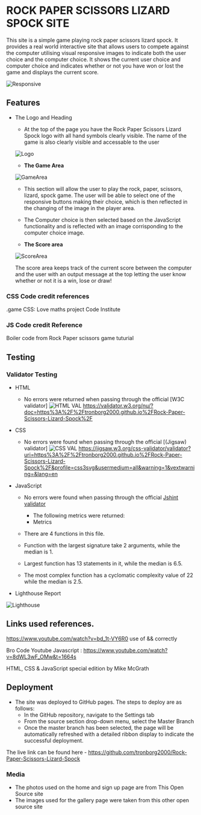 # ROCK PAPER SCISSORS LIZARD SPOCK SITE 
This site is a simple game playing rock paper scissors lizard spock. It provides a real world interactive site that allows users to compete against the computer utilising visual responsive images to indicate both the user choice and the computer choice. It shows the current user choice and computer choice and indicates whether or not you have won or lost the game and displays the current score. 

![Responsive](assets/images/all-devices-black.jpg)

## Features 
- The Logo and Heading 
    - At the top of the page you have the Rock Paper Scissors Lizard Spock logo with all hand symbols clearly visible. The name of the game is also clearly visible and accessable to the user
    
   ![Logo](assets/images/header.jpg)

   - __The Game Area__

   ![GameArea](assets/images/gamearea.jpg)

  - This section will allow the user to play the rock, paper, scissors, lizard, spock game. The user will be able to select one of the responsive buttons making their choice, which is then reflected in the changing of the image in the player area. 
  - The Computer choice is then selected based on the JavaScript functionality and is reflected with an image corrisponding to the computer choice image. 

  - __The Score area__

  ![ScoreArea](assets/images/scorearea.jpg)

    The score area keeps track of the current score between the computer and the user with an output message at the top letting the user know whether or not it is a win, lose or draw!

### CSS Code credit references 
.game CSS: Love maths project Code Institute 

### JS Code credit Reference 
Boiler code from Rock Paper scissors game tuturial 

## Testing 




### Validator Testing 

- HTML
    - No errors were returned when passing through the official [W3C validator] 
    ![HTML VAL](assets/images/validatorhtml.jpg)
    https://validator.w3.org/nu/?doc=https%3A%2F%2Ftronborg2000.github.io%2FRock-Paper-Scissors-Lizard-Spock%2F
- CSS
    - No errors were found when passing through the official [(Jigsaw) validator]
    ![CSS VAL](assets/images/CSSval.jpg)
    https://jigsaw.w3.org/css-validator/validator?uri=https%3A%2F%2Ftronborg2000.github.io%2FRock-Paper-Scissors-Lizard-Spock%2F&profile=css3svg&usermedium=all&warning=1&vextwarning=&lang=en


- JavaScript
    - No errors were found when passing through the official [Jshint validator](https://jshint.com/)
      - The following metrics were returned: 
      - Metrics
    - There are 4 functions in this file.

    - Function with the largest signature take 2 arguments, while the median is 1.

    - Largest function has 13 statements in it, while the median is 6.5.

    - The most complex function has a cyclomatic complexity value of 22 while the median is 2.5.

- Lighthouse Report 

![Lighthouse](assets/images/lighthouse.jpg)


## Links used references. 

https://www.youtube.com/watch?v=bd_1t-VY6R0 use of && correctly 

Bro Code Youtube Javascript : https://www.youtube.com/watch?v=8dWL3wF_OMw&t=1664s

HTML, CSS & JavaScript special edition by Mike McGrath

## Deployment


- The site was deployed to GitHub pages. The steps to deploy are as follows: 
  - In the GitHub repository, navigate to the Settings tab 
  - From the source section drop-down menu, select the Master Branch
  - Once the master branch has been selected, the page will be automatically refreshed with a detailed ribbon display to indicate the successful deployment. 

The live link can be found here - https://github.com/tronborg2000/Rock-Paper-Scissors-Lizard-Spock

### Media

- The photos used on the home and sign up page are from This Open Source site
- The images used for the gallery page were taken from this other open source site


